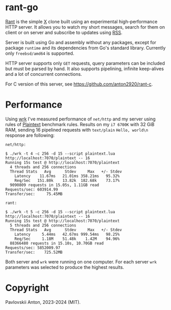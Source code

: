 # rant-go

[Rant](https://rant.anton2920.ru) is the simple [X](https://x.com) clone built using an experimental high-performance HTTP server. It allows you to watch my short messages, search for them on client or on server and subscribe to updates using [RSS](https://rant.anton2920.ru/rss).

Server is built using Go and assembly without any packages, except for package `runtime` and its dependencies from Go's standard library. Currently only `freebsd/amd64` is supported.

HTTP server supports only `GET` requests, query parameters can be included but must be parsed by hand. It also supports pipelining, infinite keep-alives and a lot of concurrent connections.

For C version of this server, see https://github.com/anton2920/rant-c.

# Performance

Using [wrk](https://github.com/wg/wrk) I've measured performance of `net/http` and my server using rules of [Plaintext](https://github.com/TechEmpower/FrameworkBenchmarks/wiki/Project-Information-Framework-Tests-Overview#plaintext) benchmark rules. Results on my `i7 6700K` with 32 GiB RAM, sending 16 pipelined requests with `text/plain` `Hello, world\n` response are following:

```
net/http:

$ ./wrk -t 4 -c 256 -d 15 --script plaintext.lua http://localhost:7070/plaintext -- 16
Running 15s test @ http://localhost:7070/plaintext
  4 threads and 256 connections
  Thread Stats   Avg      Stdev     Max   +/- Stdev
    Latency    11.67ms   21.01ms 358.21ms   95.32%
    Req/Sec   151.80k    13.82k  182.68k    73.17%
  9090809 requests in 15.05s, 1.11GB read
Requests/sec: 603914.99
Transfer/sec:     75.45MB

rant:

$ ./wrk -t 5 -c 256 -d 15 --script plaintext.lua http://localhost:7070/plaintext -- 16
Running 15s test @ http://localhost:7070/plaintext
  5 threads and 256 connections
  Thread Stats   Avg      Stdev     Max   +/- Stdev
    Latency     5.44ms   42.67ms 999.54ms   98.25%
    Req/Sec     1.18M    51.48k    1.42M    94.96%
  88366480 requests in 15.10s, 10.70GB read
Requests/sec: 5852009.97
Transfer/sec:    725.52MB
```

Both server and `wrk` were running on one computer. For each server  `wrk` parameters was selected to produce the highest results.

# Copyright

Pavlovskii Anton, 2023-2024 (MIT).
